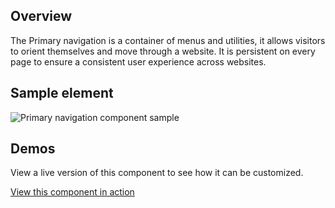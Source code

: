 ## Overview

The Primary navigation is a container of menus and utilities, it allows 
visitors to orient themselves and move through a website. It is persistent on 
every page to ensure a consistent user experience across websites.

## Sample element

<uxdot-example width-adjustment="1000px" variant="full" alignment="left" no-border>
  <img src="{{ './primary-nav-example.png' | url }}" alt="Primary navigation component sample">
</uxdot-example>

## Demos
View a live version of this component to see how it can be customized.

<rh-cta><a href="https://codepen.io/heyMP/pen/gOoYXov">View this component in action</a></rh-cta>
